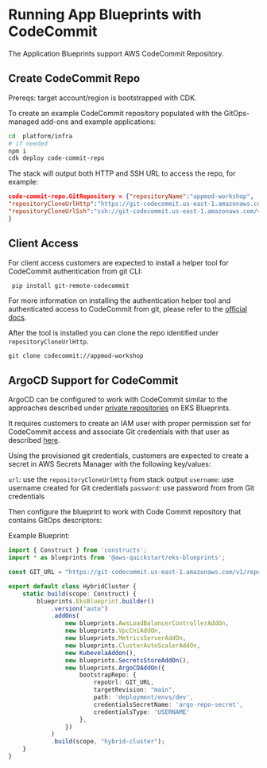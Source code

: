 # Running App Blueprints with CodeCommit

The Application Blueprints support AWS CodeCommit Repository.

## Create CodeCommit Repo

Prereqs: target account/region is bootstrapped with CDK. 

To create an example CodeCommit repository populated with the GitOps-managed add-ons and example applications:

```bash
cd  platform/infra
# if needed
npm i
cdk deploy code-commit-repo
```

The stack will output both HTTP and SSH URL to access the repo, for example:

```json
code-commit-repo.GitRepository = {"repositoryName":"appmod-workshop",
"repositoryCloneUrlHttp":"https://git-codecommit.us-east-1.amazonaws.com/v1/repos/appmod-workshop",
"repositoryCloneUrlSsh":"ssh://git-codecommit.us-east-1.amazonaws.com/v1/repos/appmod-workshop"
}
```



## Client Access

For client access customers are expected to install a helper tool for CodeCommit authentication from git CLI:

```bash
 pip install git-remote-codecommit
```

For more information on installing the authentication helper tool and authenticated access to CodeCommit from git, please refer to the [official docs](https://docs.aws.amazon.com/codecommit/latest/userguide/setting-up-git-remote-codecommit.html). 

After the tool is installed you can clone the repo identified under `repositoryCloneUrlHttp`.

```
git clone codecommit://appmod-workshop
```

## ArgoCD Support for CodeCommit

ArgoCD can be configured to work with CodeCommit similar to the approaches described under [private repositories](https://aws-quickstart.github.io/cdk-eks-blueprints/addons/argo-cd/#private-repositories) on EKS Blueprints.


It requires customers to create an IAM user with proper permission set for CodeCommit access and associate Git credentials with that user as described [here](https://docs.aws.amazon.com/codecommit/latest/userguide/setting-up-gc.html).

Using the provisioned git credentials, customers are expected to create a secret in AWS Secrets Manager with the following key/values:

`url`: use the  `repositoryCloneUrlHttp` from stack output
`username`: use username created for Git credentials
`password`: use password from from Git credentials

Then configure the blueprint to work with Code Commit repository that contains GitOps descriptors:

Example Blueprint:

```typescript
import { Construct } from 'constructs';
import * as blueprints from '@aws-quickstart/eks-blueprints';

const GIT_URL = "https://git-codecommit.us-east-1.amazonaws.com/v1/repos/appmod-workshop"; // replace with your repo

export default class HybridCluster {
    static build(scope: Construct) {
        blueprints.EksBlueprint.builder()
            .version("auto")
            .addOns(
                new blueprints.AwsLoadBalancerControllerAddOn,
                new blueprints.VpcCniAddOn, 
                new blueprints.MetricsServerAddOn,
                new blueprints.ClusterAutoScalerAddOn,
                new KubevelaAddon(),
                new blueprints.SecretsStoreAddOn(),
                new blueprints.ArgoCDAddOn({
                    bootstrapRepo: {
                        repoUrl: GIT_URL,
                        targetRevision: "main",
                        path: 'deployment/envs/dev',
                        credentialsSecretName: 'argo-repo-secret',
                        credentialsType: 'USERNAME'
                    },
                })
            )
            .build(scope, "hybrid-cluster");
    }
}
```